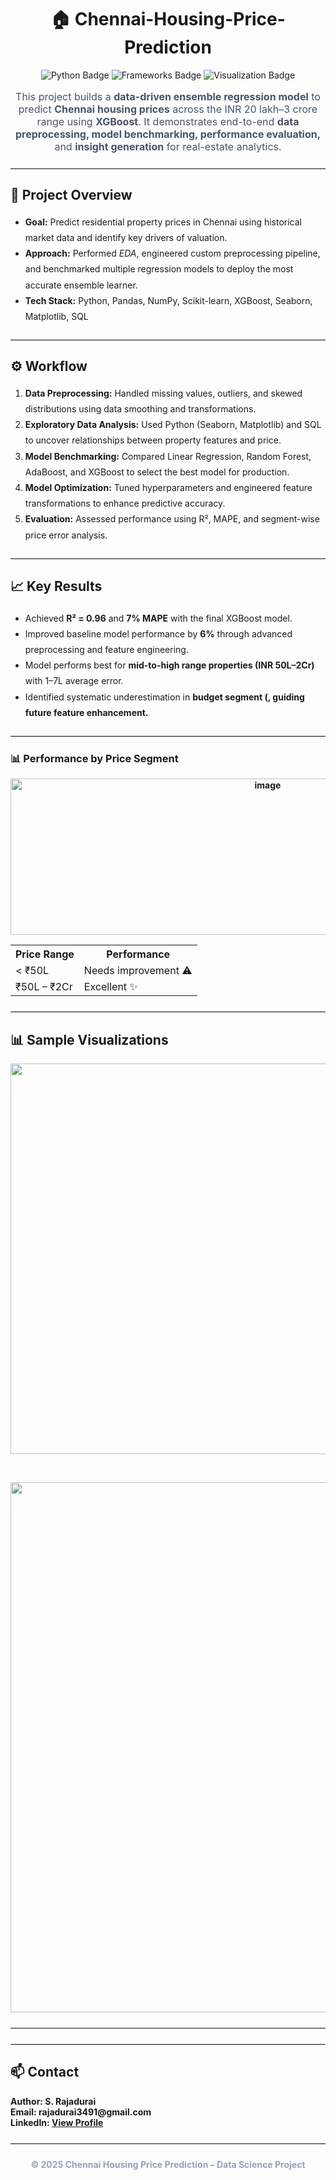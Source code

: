 <h1 align="center">🏠 Chennai-Housing-Price-Prediction</h1>
<p align="center"> <img src="https://img.shields.io/badge/Language-Python-blue?logo=python" alt="Python Badge" /> <img src="https://img.shields.io/badge/Frameworks-Scikit--learn%20%7C%20XGBoost%20%7C%20Pandas-green" alt="Frameworks Badge" /> <img src="https://img.shields.io/badge/Visualization-Seaborn%20%7C%20Matplotlib-orange" alt="Visualization Badge" /> </p>

<p align="center" style="font-size:16px; color:#475569;"> This project builds a <strong>data-driven ensemble regression model</strong> to predict <strong>Chennai housing prices</strong> across the INR 20 lakh–3 crore range using <strong>XGBoost</strong>. It demonstrates end-to-end <strong>data preprocessing, model benchmarking, performance evaluation,</strong> and <strong>insight generation</strong> for real-estate analytics. </p>
<hr style="border:0; border-top:1px solid #e5e7eb; margin:24px 0;">
<h2>📘 Project Overview</h2>
<ul style="line-height:1.8;">
    <li><strong>Goal:</strong> Predict residential property prices in Chennai using historical market data and identify key drivers of valuation.</li>
    <li><strong>Approach:</strong> Performed <em>EDA</em>, engineered custom preprocessing pipeline, and benchmarked multiple regression models to deploy the most accurate ensemble learner.</li>
    <li><strong>Tech Stack:</strong> Python, Pandas, NumPy, Scikit-learn, XGBoost, Seaborn, Matplotlib, SQL</li>
</ul>
<hr style="border:0; border-top:1px solid #e5e7eb; margin:24px 0;">
<h2>⚙️ Workflow</h2>
<ol style="line-height:1.8;">
    <li><strong>Data Preprocessing:</strong> Handled missing values, outliers, and skewed distributions using data smoothing and transformations.</li>
    <li><strong>Exploratory Data Analysis:</strong> Used Python (Seaborn, Matplotlib) and SQL to uncover relationships between property features and price.</li>
    <li><strong>Model Benchmarking:</strong> Compared Linear Regression, Random Forest, AdaBoost, and XGBoost to select the best model for production.</li>
    <li><strong>Model Optimization:</strong> Tuned hyperparameters and engineered feature transformations to enhance predictive accuracy.</li>
    <li><strong>Evaluation:</strong> Assessed performance using R², MAPE, and segment-wise price error analysis.</li>
</ol>
<hr style="border:0; border-top:1px solid #e5e7eb; margin:24px 0;">
<h2>📈 Key Results</h2>
<ul style="line-height:1.8;">
    <li>Achieved <strong>R² = 0.96</strong> and <strong>7% MAPE</strong> with the final XGBoost model.</li>
    <li>Improved baseline model performance by <strong>6%</strong> through advanced preprocessing and feature engineering.</li>
    <li>Model performs best for <strong>mid-to-high range properties (INR 50L–2Cr)</strong> with 1–7L average error.</li>
    <li>Identified systematic underestimation in <strong>budget segment (<INR 50L)</strong>, guiding future feature enhancement.</li>
</ul>
<hr style="border:0; border-top:1px solid #e5e7eb; margin:24px 0;">

<h3>📊 Performance by Price Segment</h3>
<p align="center"> <img width="807" height="250" alt="image" src="https://github.com/user-attachments/assets/45ac2e2d-7cc8-4d12-81fe-2e4213800fd5" /> </p>

<table align="center">
  <tr>
    <th>Price Range</th>
    <th>Performance</th>
  </tr>
  <tr>
    <td>&lt; ₹50L</td>
    <td>Needs improvement ⚠️</td>
  </tr>
  <tr>
    <td>₹50L – ₹2Cr</td>
    <td>Excellent ✨</td>
  </tr>
</table>




<hr style="border:0; border-top:1px solid #e5e7eb; margin:24px 0;">

<h2>📊 Sample Visualizations</h2>
       
<p align="center">  <img width="1631" height="625" alt="d1" src="https://github.com/user-attachments/assets/031b52a4-c2b4-497a-b064-287e52d46287" /> </p> <br>
<p align="center"> <img width="1233" height="848" alt="d2" src="https://github.com/user-attachments/assets/d985719d-2999-4849-8e8a-cafb3a36b022" /> </p>
<hr style="border:0; border-top:1px solid #e5e7eb; margin:24px 0;">

<hr style="border:0; border-top:1px solid #e5e7eb; margin:24px 0;">
<h2>📫 Contact</h2>
<p> <strong>Author:</strong> S. Rajadurai <br> <strong>Email:</strong> rajadurai3491@gmail.com <br> <strong>LinkedIn:</strong> <a href="https://www.linkedin.com/in/rajadurai-2004cse" target="_blank">View Profile</a> </p>
<hr style="border:0; border-top:1px solid #e5e7eb; margin:24px 0;">
<p align="center" style="font-size:14px; color:#94a3b8;"> © 2025 Chennai Housing Price Prediction – Data Science Project </p>
